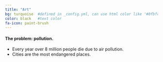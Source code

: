 ```yaml
---
title: "Art"
bg: turquoise  #defined in _config.yml, can use html color like '#0fbfcf'
color: black   #text color
fa-icon: paint-brush
---
```


#### The problem: pollution.

* Every year over 8 million people die due to air pollution.
* Cities are the most endangered places.